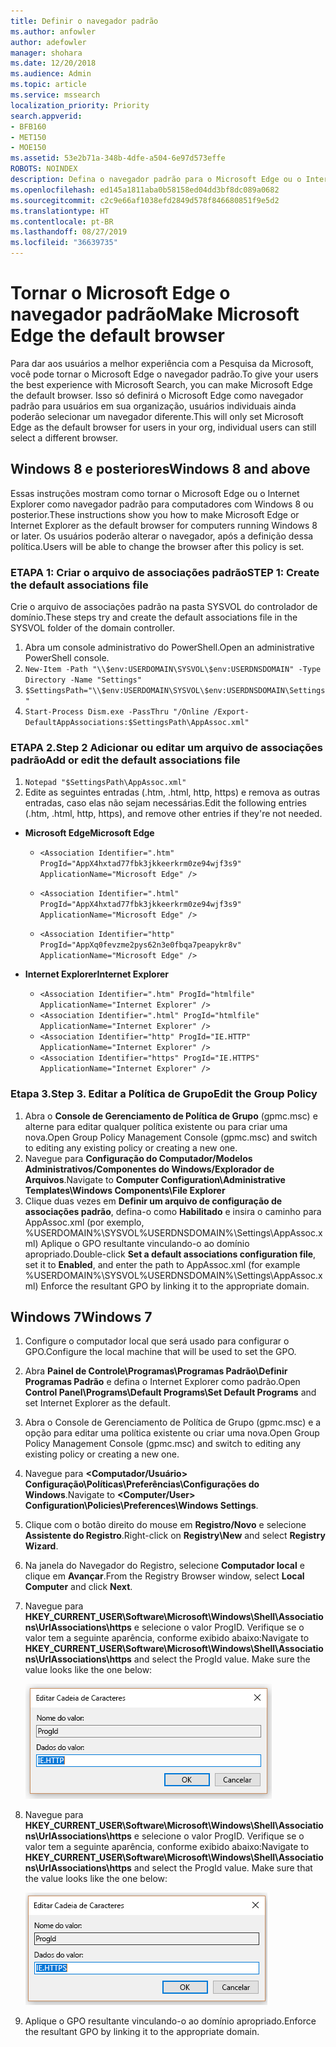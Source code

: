 ```yaml
---
title: Definir o navegador padrão
ms.author: anfowler
author: adefowler
manager: shohara
ms.date: 12/20/2018
ms.audience: Admin
ms.topic: article
ms.service: mssearch
localization_priority: Priority
search.appverid:
- BFB160
- MET150
- MOE150
ms.assetid: 53e2b71a-348b-4dfe-a504-6e97d573effe
ROBOTS: NOINDEX
description: Defina o navegador padrão para o Microsoft Edge ou o Internet Explorer para os usuários da Pesquisa da Microsoft.
ms.openlocfilehash: ed145a1811aba0b58158ed04dd3bf8dc089a0682
ms.sourcegitcommit: c2c9e66af1038efd2849d578f846680851f9e5d2
ms.translationtype: HT
ms.contentlocale: pt-BR
ms.lasthandoff: 08/27/2019
ms.locfileid: "36639735"
---
```

# <a name="make-microsoft-edge-the-default-browser"></a><span data-ttu-id="9b2d3-103">Tornar o Microsoft Edge o navegador padrão</span><span class="sxs-lookup"><span data-stu-id="9b2d3-103">Make Microsoft Edge the default browser</span></span>
  
<span data-ttu-id="9b2d3-104">Para dar aos usuários a melhor experiência com a Pesquisa da Microsoft, você pode tornar o Microsoft Edge o navegador padrão.</span><span class="sxs-lookup"><span data-stu-id="9b2d3-104">To give your users the best experience with Microsoft Search, you can make Microsoft Edge the default browser.</span></span> <span data-ttu-id="9b2d3-105">Isso só definirá o Microsoft Edge como navegador padrão para usuários em sua organização, usuários individuais ainda poderão selecionar um navegador diferente.</span><span class="sxs-lookup"><span data-stu-id="9b2d3-105">This will only set Microsoft Edge as the default browser for users in your org, individual users can still select a different browser.</span></span>
  
  
## <a name="windows-8-and-later"></a><span data-ttu-id="9b2d3-106">Windows 8 e posteriores</span><span class="sxs-lookup"><span data-stu-id="9b2d3-106">Windows 8 and above</span></span>

<span data-ttu-id="9b2d3-107">Essas instruções mostram como tornar o Microsoft Edge ou o Internet Explorer como navegador padrão para computadores com Windows 8 ou posterior.</span><span class="sxs-lookup"><span data-stu-id="9b2d3-107">These instructions show you how to make Microsoft Edge or Internet Explorer as the default browser for computers running Windows 8 or later.</span></span> <span data-ttu-id="9b2d3-108">Os usuários poderão alterar o navegador, após a definição dessa política.</span><span class="sxs-lookup"><span data-stu-id="9b2d3-108">Users will be able to change the browser after this policy is set.</span></span>
  
### <a name="step-1-create-the-default-associations-file"></a><span data-ttu-id="9b2d3-109">ETAPA 1: Criar o arquivo de associações padrão</span><span class="sxs-lookup"><span data-stu-id="9b2d3-109">STEP 1: Create the default associations file</span></span>
<span data-ttu-id="9b2d3-110">Crie o arquivo de associações padrão na pasta SYSVOL do controlador de domínio.</span><span class="sxs-lookup"><span data-stu-id="9b2d3-110">These steps try and create the default associations file in the SYSVOL folder of the domain controller.</span></span>

1. <span data-ttu-id="9b2d3-111">Abra um console administrativo do PowerShell.</span><span class="sxs-lookup"><span data-stu-id="9b2d3-111">Open an administrative PowerShell console.</span></span>
1. `New-Item -Path "\\$env:USERDOMAIN\SYSVOL\$env:USERDNSDOMAIN" -Type Directory -Name "Settings"`
1. `$SettingsPath="\\$env:USERDOMAIN\SYSVOL\$env:USERDNSDOMAIN\Settings"`
1. `Start-Process Dism.exe -PassThru "/Online /Export-DefaultAppAssociations:$SettingsPath\AppAssoc.xml"`
    
  
### <a name="step-2-add-or-edit-the-default-associations-file"></a><span data-ttu-id="9b2d3-112">ETAPA 2.</span><span class="sxs-lookup"><span data-stu-id="9b2d3-112">Step 2</span></span> <span data-ttu-id="9b2d3-113">Adicionar ou editar um arquivo de associações padrão</span><span class="sxs-lookup"><span data-stu-id="9b2d3-113">Add or edit the default associations file</span></span>

1. `Notepad "$SettingsPath\AppAssoc.xml"`
1. <span data-ttu-id="9b2d3-114">Edite as seguintes entradas (.htm, .html, http, https) e remova as outras entradas, caso elas não sejam necessárias.</span><span class="sxs-lookup"><span data-stu-id="9b2d3-114">Edit the following entries (.htm, .html, http, https), and remove other entries if they're not needed.</span></span>
  - <span data-ttu-id="9b2d3-115">**Microsoft Edge**</span><span class="sxs-lookup"><span data-stu-id="9b2d3-115">**Microsoft Edge**</span></span>
    - `<Association Identifier=".htm" ProgId="AppX4hxtad77fbk3jkkeerkrm0ze94wjf3s9" ApplicationName="Microsoft Edge" />`
              
    - `<Association Identifier=".html" ProgId="AppX4hxtad77fbk3jkkeerkrm0ze94wjf3s9" ApplicationName="Microsoft Edge" />`
    - `<Association Identifier="http" ProgId="AppXq0fevzme2pys62n3e0fbqa7peapykr8v" ApplicationName="Microsoft Edge" />`
    
  - <span data-ttu-id="9b2d3-116">**Internet Explorer**</span><span class="sxs-lookup"><span data-stu-id="9b2d3-116">**Internet Explorer**</span></span>
    
    - `<Association Identifier=".htm" ProgId="htmlfile" ApplicationName="Internet Explorer" />`        
    - `<Association Identifier=".html" ProgId="htmlfile" ApplicationName="Internet Explorer" />`
    - `<Association Identifier="http" ProgId="IE.HTTP" ApplicationName="Internet Explorer" />`
    - `<Association Identifier="https" ProgId="IE.HTTPS" ApplicationName="Internet Explorer" />`

### <a name="step-3-edit-the-group-policy"></a><span data-ttu-id="9b2d3-117">Etapa 3.</span><span class="sxs-lookup"><span data-stu-id="9b2d3-117">Step 3.</span></span> <span data-ttu-id="9b2d3-118">Editar a Política de Grupo</span><span class="sxs-lookup"><span data-stu-id="9b2d3-118">Edit the Group Policy</span></span>

1. <span data-ttu-id="9b2d3-119">Abra o **Console de Gerenciamento de Política de Grupo** (gpmc.msc) e alterne para editar qualquer política existente ou para criar uma nova.</span><span class="sxs-lookup"><span data-stu-id="9b2d3-119">Open Group Policy Management Console (gpmc.msc) and switch to editing any existing policy or creating a new one.</span></span>
1. <span data-ttu-id="9b2d3-120">Navegue para **Configuração do Computador/Modelos Administrativos/Componentes do Windows/Explorador de Arquivos**.</span><span class="sxs-lookup"><span data-stu-id="9b2d3-120">Navigate to **Computer Configuration\Administrative Templates\Windows Components\File Explorer**</span></span>
1. <span data-ttu-id="9b2d3-121">Clique duas vezes em **Definir um arquivo de configuração de associações padrão**, defina-o como **Habilitado** e insira o caminho para AppAssoc.xml (por exemplo, %USERDOMAIN%\SYSVOL\%USERDNSDOMAIN%\Settings\AppAssoc.xml) Aplique o GPO resultante vinculando-o ao domínio apropriado.</span><span class="sxs-lookup"><span data-stu-id="9b2d3-121">Double-click **Set a default associations configuration file**, set it to **Enabled**, and enter the path to AppAssoc.xml (for example %USERDOMAIN%\SYSVOL\%USERDNSDOMAIN%\Settings\AppAssoc.xml) Enforce the resultant GPO by linking it to the appropriate domain.</span></span>

  
## <a name="windows-7"></a><span data-ttu-id="9b2d3-122">Windows 7</span><span class="sxs-lookup"><span data-stu-id="9b2d3-122">Windows 7</span></span>

1. <span data-ttu-id="9b2d3-123">Configure o computador local que será usado para configurar o GPO.</span><span class="sxs-lookup"><span data-stu-id="9b2d3-123">Configure the local machine that will be used to set the GPO.</span></span>
    
1. <span data-ttu-id="9b2d3-124">Abra **Painel de Controle\Programas\Programas Padrão\Definir Programas Padrão** e defina o Internet Explorer como padrão.</span><span class="sxs-lookup"><span data-stu-id="9b2d3-124">Open **Control Panel\Programs\Default Programs\Set Default Programs** and set Internet Explorer as the default.</span></span> 
    
2. <span data-ttu-id="9b2d3-125">Abra o Console de Gerenciamento de Política de Grupo (gpmc.msc) e a opção para editar uma política existente ou criar uma nova.</span><span class="sxs-lookup"><span data-stu-id="9b2d3-125">Open Group Policy Management Console (gpmc.msc) and switch to editing any existing policy or creating a new one.</span></span>
    
1. <span data-ttu-id="9b2d3-126">Navegue para **\<Computador/Usuário\> Configuração\Políticas\Preferências\Configurações do Windows**.</span><span class="sxs-lookup"><span data-stu-id="9b2d3-126">Navigate to **\<Computer/User\> Configuration\Policies\Preferences\Windows Settings**.</span></span>
    
2. <span data-ttu-id="9b2d3-127">Clique com o botão direito do mouse em **Registro/Novo** e selecione **Assistente do Registro**.</span><span class="sxs-lookup"><span data-stu-id="9b2d3-127">Right-click on **Registry\New** and select **Registry Wizard**.</span></span>
    
3. <span data-ttu-id="9b2d3-128">Na janela do Navegador do Registro, selecione **Computador local** e clique em **Avançar**.</span><span class="sxs-lookup"><span data-stu-id="9b2d3-128">From the Registry Browser window, select **Local Computer** and click **Next**.</span></span>
    
4. <span data-ttu-id="9b2d3-p105">Navegue para **HKEY_CURRENT_USER\Software\Microsoft\Windows\Shell\Associations\UrlAssociations\https** e selecione o valor ProgID. Verifique se o valor tem a seguinte aparência, conforme exibido abaixo:</span><span class="sxs-lookup"><span data-stu-id="9b2d3-p105">Navigate to **HKEY_CURRENT_USER\Software\Microsoft\Windows\Shell\Associations\UrlAssociations\https** and select the ProgId value. Make sure the value looks like the one below:</span></span> 
    
    ![Selecione o valor ProgID em Editar Cadeia de Caracteres](media/f6173dcc-b898-4967-8c40-4b0fe411a92b.png)
  
5. <span data-ttu-id="9b2d3-p106">Navegue para **HKEY_CURRENT_USER\Software\Microsoft\Windows\Shell\Associations\UrlAssociations\https** e selecione o valor ProgID. Verifique se o valor tem a seguinte aparência, conforme exibido abaixo:</span><span class="sxs-lookup"><span data-stu-id="9b2d3-p106">Navigate to **HKEY_CURRENT_USER\Software\Microsoft\Windows\Shell\Associations\UrlAssociations\https** and select the ProgId value. Make sure that the value looks like the one below:</span></span> 
    
    ![Selecione a ProgID para HTTPS em Editar Cadeia de Caracteres](media/3519e13b-4fe7-4d15-946c-82fd50fc49bb.png)
  
3. <span data-ttu-id="9b2d3-135">Aplique o GPO resultante vinculando-o ao domínio apropriado.</span><span class="sxs-lookup"><span data-stu-id="9b2d3-135">Enforce the resultant GPO by linking it to the appropriate domain.</span></span>
    
